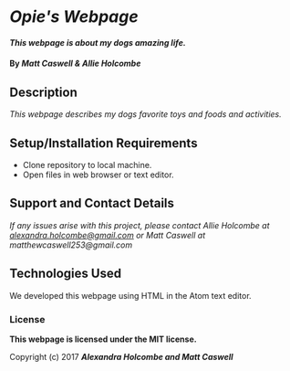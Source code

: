 # _Opie's Webpage_

#### _This webpage is about my dogs amazing life._

#### By _**Matt Caswell & Allie Holcombe**_

## Description

_This webpage describes my dogs favorite toys and foods and activities._

## Setup/Installation Requirements

* Clone repository to local machine.
* Open files in web browser or text editor.

## Support and Contact Details

_If any issues arise with this project, please contact Allie Holcombe at alexandra.holcombe@gmail.com or Matt Caswell at matthewcaswell253@gmail.com_

## Technologies Used

We developed this webpage using HTML in the Atom text editor.

### License

**This webpage is licensed under the MIT license.**

Copyright (c) 2017 **_Alexandra Holcombe and Matt Caswell_**
